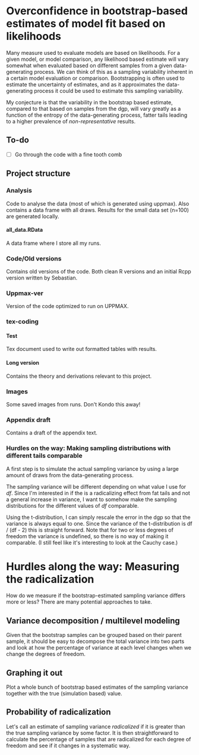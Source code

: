 # Overconfidence in bootstrap-based estimates of model fit based on likelihoods

Many measure used to evaluate models are based on likelihoods. For a given model, or model comparison, any likelihood based estimate will vary somewhat when evaluated based on different samples from a given data-generating process. We can think of this as a sampling variability inherent in a certain model evaluation or comparison. Bootstrapping is often used to estimate the uncertainty of estimates, and as it approximates the data-generating process it could be used to estimate this sampling variability.

My conjecture is that the variability in the bootstrap based estimate, compared to that based on samples from the dgp, will vary greatly as a function of the entropy of the data-generating process, fatter tails leading to a higher prevalence of *non-representative* results.

## To-do

- [ ] Go through the code with a fine tooth comb


## Project structure

### Analysis

Code to analyse the data (most of which is generated using uppmax). Also contains a data frame with all draws. Results for the small data set (n=100) are generated locally.

#### all_data.RData

A data frame where I store all my runs.

### Code/Old versions

Contains old versions of the code. Both clean R versions and an initial Rcpp version written by Sebastian.

### Uppmax-ver

Version of the code optimized to run on UPPMAX.


### tex-coding

#### Test

Tex document used to write out formatted tables with results.

#### Long version

Contains the theory and derivations relevant to this project.

### Images

Some saved images from runs. Don't Kondo this away!

### Appendix draft

Contains a draft of the appendix text.



### Hurdles on the way: Making sampling distributions with different tails comparable

A first step is to simulate the actual sampling variance by using a large amount of draws from the data-generating process.

The sampling variance will be different depending on what value I use for *df*. Since I'm interested in if the is a radicalizing effect from fat tails and not a general increase in variance, I want to somehow make the sampling distributions for the different values of *df* comparable.

Using the t-distribution, I can simply rescale the error in the dgp so that the variance is always equal to one. Since the variance of the t-distribution is df / (df - 2) this is straight forward. Note that for two or less degrees of freedom the variance is undefined, so there is no way of making it comparable. (I still feel like it's interesting to look at the Cauchy case.)

# Hurdles along the way: Measuring the radicalization

How do we measure if the bootstrap-estimated sampling variance differs more or less? There are many potential approaches to take.

## Variance decomposition / multilevel modeling

Given that the bootstrap samples can be grouped based on their parent sample, it should be easy to decompose the total variance into two parts and look at how the percentage of variance at each level changes when we change the degrees of freedom.

## Graphing it out

Plot a whole bunch of bootstrap based estimates of the sampling variance together with the true (simulation based) value.

## Probability of radicalization

Let's call an estimate of sampling variance *radicalized* if it is greater than the true sampling variance by some factor. It is then straightforward to calculate the percentage of samples that are radicalized for each degree of freedom and see if it changes in a systematic way.